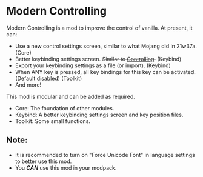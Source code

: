 # Modern Controlling
Modern Controlling is a mod to improve the control of vanilla.
At present, it can:
- Use a new control settings screen, similar to what Mojang did in 21w37a. (Core)
- Better keybinding settings screen. <del>Similar to [Controlling](https://modrinth.com/mod/controlling).</del> (Keybind)
- Export your keybinding settings as a file (or import). (Keybind)
- When ANY key is pressed, all key bindings for this key can be activated. (Default disabled) (Toolkit)
- And more!

This mod is modular and can be added as required.
- Core: The foundation of other modules.
- Keybind: A better keybinding settings screen and key position files.
- Toolkit: Some small functions.

## Note:
- It is recommended to turn on "Force Unicode Font" in language settings to better use this mod.
- You ***CAN*** use this mod in your modpack.